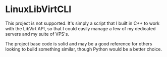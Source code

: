 # LinuxLibVirtCLI

This project is not supported. It's simply a script that I built in C++ to work with the LibVirt API, so that I could easily manage a few of my dedicated servers and my suite of VPS's.

The project base code is solid and may be a good reference for others looking to build something similar, though Python would be a better choice.
